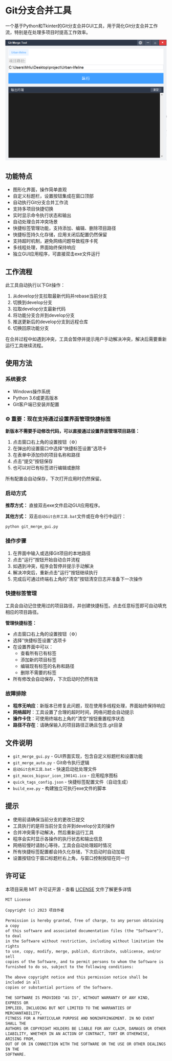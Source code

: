 # Git分支合并工具

一个基于Python和Tkinter的Git分支合并GUI工具，用于简化Git分支合并工作流，特别是在处理多项目时提高工作效率。

![Git分支合并工具界面](ui.png)

## 功能特点

- 图形化界面，操作简单直观
- 自定义标题栏，设置按钮集成在窗口顶部
- 自动执行Git分支合并工作流
- 支持多项目快捷切换
- 实时显示命令执行状态和输出
- 自动处理合并冲突场景
- 快捷标签管理功能，支持添加、编辑、删除项目路径
- 快捷标签持久化存储，应用关闭后配置仍然保留
- 支持超时机制，避免网络问题导致程序卡死
- 多线程处理，界面始终保持响应
- 独立GUI应用程序，可直接双击exe文件运行


## 工作流程

此工具自动执行以下Git操作：

1. 从develop分支拉取最新代码并rebase当前分支
2. 切换到develop分支
3. 拉取develop分支最新代码
4. 将功能分支合并到develop分支
5. 推送更新后的develop分支到远程仓库
6. 切换回原功能分支

在合并过程中如遇到冲突，工具会暂停并提示用户手动解决冲突，解决后需要重新运行工具继续流程。

## 使用方法

### 系统要求

- Windows操作系统
- Python 3.6或更高版本
- Git客户端已安装并配置

### ⚙️ 重要：现在支持通过设置界面管理快捷标签

**新版本不需要手动修改代码，可以直接通过设置界面管理项目路径：**

1. 点击窗口右上角的设置按钮（⚙️）
2. 在弹出的设置窗口中选择“快捷标签设置”选项卡
3. 在表单中添加你的项目名称和路径
4. 点击“提交”按钮保存
5. 也可以对已有标签进行编辑或删除

所有配置会自动保存，下次打开应用时仍然保留。

### 启动方式

**推荐方式：**
直接双击exe文件启动GUI应用程序。

**其他方式：**
双击`启动Git合并工具.bat`文件或在命令行中运行：

```bash
python git_merge_gui.py
```

### 操作步骤

1. 在界面中输入或选择Git项目的本地路径
2. 点击"运行"按钮开始自动合并流程
3. 如遇到冲突，程序会暂停并提示手动解决
4. 解决冲突后，重新点击"运行"按钮继续执行
5. 完成后可通过终端右上角的"清空"按钮清空日志并准备下一次操作

### 快捷标签管理

工具会自动记住使用过的项目路径，并创建快捷标签。点击任意标签即可自动填充相应的项目路径。

**管理快捷标签：**
- 点击窗口右上角的设置按钮（⚙️）
- 选择"快捷标签设置"选项卡
- 在设置界面中可以：
  - 查看所有已有标签
  - 添加新的项目标签
  - 编辑现有标签的名称和路径
  - 删除不需要的标签
- 所有修改会自动保存，下次启动时仍然有效

### 故障排除

- **程序无响应**：新版本已修复此问题，现在使用多线程处理，界面始终保持响应
- **网络超时**：工具设置了合理的超时时间，网络问题会自动提示
- **操作卡住**：可使用终端右上角的"清空"按钮重置程序状态
- **路径不存在**：请确保输入的项目路径正确且包含.git目录

## 文件说明

- `git_merge_gui.py` - GUI界面实现，包含自定义标题栏和设置功能
- `git_merge_auto.py` - Git命令执行逻辑
- `启动Git合并工具.bat` - 快速启动批处理文件
- `git_macos_bigsur_icon_190141.ico` - 应用程序图标
- `quick_tags_config.json` - 快捷标签配置文件（自动生成）
- `build_exe.py` - 构建独立可执行exe文件的脚本

## 提示

- 使用前请确保当前分支的更改已提交
- 工具执行的是将当前分支合并到develop分支的操作
- 合并冲突需手动解决，然后重新运行工具
- 程序会实时显示各操作的执行状态和输出信息
- 网络较慢时请耐心等待，工具会自动处理超时情况
- 所有快捷标签配置都会持久化存储，下次启动时自动加载
- 设置按钮位于窗口标题栏右上角，与窗口控制按钮在同一行

## 许可证

本项目采用 MIT 许可证开源 - 查看 [LICENSE](LICENSE) 文件了解更多详情

```
MIT License

Copyright (c) 2023 项目作者

Permission is hereby granted, free of charge, to any person obtaining a copy
of this software and associated documentation files (the "Software"), to deal
in the Software without restriction, including without limitation the rights
to use, copy, modify, merge, publish, distribute, sublicense, and/or sell
copies of the Software, and to permit persons to whom the Software is
furnished to do so, subject to the following conditions:

The above copyright notice and this permission notice shall be included in all
copies or substantial portions of the Software.

THE SOFTWARE IS PROVIDED "AS IS", WITHOUT WARRANTY OF ANY KIND, EXPRESS OR
IMPLIED, INCLUDING BUT NOT LIMITED TO THE WARRANTIES OF MERCHANTABILITY,
FITNESS FOR A PARTICULAR PURPOSE AND NONINFRINGEMENT. IN NO EVENT SHALL THE
AUTHORS OR COPYRIGHT HOLDERS BE LIABLE FOR ANY CLAIM, DAMAGES OR OTHER
LIABILITY, WHETHER IN AN ACTION OF CONTRACT, TORT OR OTHERWISE, ARISING FROM,
OUT OF OR IN CONNECTION WITH THE SOFTWARE OR THE USE OR OTHER DEALINGS IN THE
SOFTWARE.
```